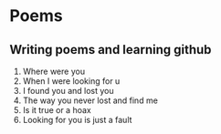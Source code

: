 # Poems
## Writing poems and learning github

1. Where were you
2. When I were looking for u
3. I found you and lost you
4. The way you never lost and find me
5. Is it true or a hoax
6. Looking for you is just a fault
